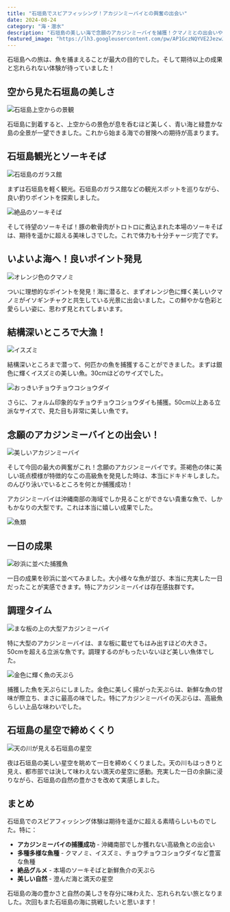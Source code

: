 ```yaml
---
title: "石垣島でスピアフィッシング！アカジンミーバイとの興奮の出会い"
date: 2024-08-24
category: "海・潜水"
description: "石垣島の美しい海で念願のアカジンミーバイを捕獲！クマノミとの出会いや絶品ソーキそば、満天の星空まで、充実の石垣島体験記"
featured_image: "https://lh3.googleusercontent.com/pw/AP1GczNQYVE2JezwJ0Vj4zHv7gL11RaydyRNvmuiUS4XdWcYWnrB6zUiRS-2P_Yw1FtAB3rabp6DpCdv53XrYUkWPzgf2PtmDxbL30RjPhsKqywGutGdT8-y3H2v5ho02Tm1YNC3rcg6sn_mOagKLYYMfW8vxw=s1621?authuser=0"
---
```


<!-- 元のGoogle Photosリンク: https://photos.app.goo.gl/TSFwGxyaEs871gqN8 -->

石垣島への旅は、魚を捕まえることが最大の目的でした。そして期待以上の成果と忘れられない体験が待っていました！

## 空から見た石垣島の美しさ

![石垣島上空からの景観](https://lh3.googleusercontent.com/pw/AP1GczP6oDgi9WRhUSV99_wyYHl5Yj2eKx31Q0HTyR-BjCihqeN4xVaS26Kr28iz50RqaSzdnYTUnJkLlJOhGqGFsNdFat5Lzl-x2_3bXQZoSomMF7_UjzxP=s1621?authuser=0)

石垣島に到着すると、上空からの景色が息を呑むほど美しく、青い海と緑豊かな島の全景が一望できました。これから始まる海での冒険への期待が高まります。

## 石垣島観光とソーキそば

![石垣島のガラス館](https://lh3.googleusercontent.com/pw/AP1GczOxTUUbHxUtXs5_rqtn5W1Ex-zlbcySZvXNOTWHPUS8NLerT1lTYgsOcr8MjoaWy2LapgHxXZtHEaDlv_KWYv1i3IKiLqy00ndkp25EXERX5kXXmjuZQtJUg95avEkjx60-WcEDLTPr_5vpL54Sm7jUJw=s1621?authuser=0)

まずは石垣島を軽く観光。石垣島のガラス館などの観光スポットを巡りながら、良い釣りポイントを探索しました。

![絶品のソーキそば](https://lh3.googleusercontent.com/pw/AP1GczNSqwnEAc8_Sw_S25kjkbVOfU_hjetLIwUiNgxXpBg4goV3hlZ0i1-vlvoX33a5NWvHRR_vrmcJUHSIs4mjVBqHxGYAhA2gNaL8T37d4zkxeaiR-xAA50bpv5_Qrhz9zPTSxQskT_UU5Nt1rz_3WVvPWw=s1621?authuser=0)

そして待望のソーキそば！豚の軟骨肉がトロトロに煮込まれた本場のソーキそばは、期待を遥かに超える美味しさでした。これで体力も十分チャージ完了です。

## いよいよ海へ！良いポイント発見

![オレンジ色のクマノミ](https://lh3.googleusercontent.com/pw/AP1GczNWaDsHzxM2vdmupwGx9XlvVTuxaDk80l6yD-O6w4MvbuQOglJYA8jb8z9dGfSkYGF9JpB3vJ4Ac2qWqkedL8LCqzw79E-3Ppi5c1OVr1b_8U5pwLj6bTlySYB9b0Ri4mRl978HCt0imZ153fAPqFBoYw=s1621?authuser=0)

ついに理想的なポイントを発見！海に潜ると、まずオレンジ色に輝く美しいクマノミがイソギンチャクと共生している光景に出会いました。この鮮やかな色彩と愛らしい姿に、思わず見とれてしまいます。

## 結構深いところで大漁！

![イスズミ](https://lh3.googleusercontent.com/pw/AP1GczNj4EAtru7-LrsM_HL3SreZnTtdOHI34JbYMN6CyUYhLAprqb2ygw1ytaEyG7WEvvyjqpQpVDOhiSiFMOpqgI3C2PxXY4_Cw1Gg4QXVzMIsg53Rw0azdgRvpLm0em3SJOEbfFMGt-QyLkKTmx7yPwnUzw=s1621?authuser=0)

結構深いところまで潜って、何匹かの魚を捕獲することができました。まずは銀色に輝くイスズミの美しい魚。30cmほどのサイズでした。

![おっきいチョウチョウコショウダイ](https://lh3.googleusercontent.com/pw/AP1GczMGWLbuNF6q7YdDg6Gp_Ya43gMYpfMuejJ7bbSPf1Yh_HTiGl7SsOY-s6Dnl9-tDUiT9RL-VZKHI4mbb-DGS6BJDuOqjnGm0Vn9HCgK0IK7bSHQEUVUNR8NLAcHboVLBvAmG-Kx4JF8mir9-oLecpLWQQ=s1621?authuser=0)

さらに、フォルム印象的なチョウチョウコショウダイも捕獲。50cm以上ある立派なサイズで、見た目も非常に美しい魚です。

## 念願のアカジンミーバイとの出会い！


![美しいアカジンミーバイ](https://lh3.googleusercontent.com/pw/AP1GczMeN2SOY7DJOoCyBbG7E-cSKzkspusrDRH9WUqkcA7tAqZ2F0nH83pnUFHRQMlyKUz_98ZwQfIiZCp99OuAtGOvDWW29tbnoSjXD62UZ_Y-qDDoArF1JpjQYlGZ3cUzdowTTQyp5jYEC9o2b4-0iaA1gQ=s1621?authuser=0)

そして今回の最大の興奮がこれ！念願のアカジンミーバイです。茶褐色の体に美しい斑点模様が特徴的なこの高級魚を発見した時は、本当にドキドキしました。のんびり泳いでいるところを何とか捕獲成功！

アカジンミーバイは沖縄南部の海域でしか見ることができない貴重な魚で、しかもかなりの大型です。これは本当に嬉しい成果でした。

![魚類](https://lh3.googleusercontent.com/pw/AP1GczNQYVE2JezwJ0Vj4zHv7gL11RaydyRNvmuiUS4XdWcYWnrB6zUiRS-2P_Yw1FtAB3rabp6DpCdv53XrYUkWPzgf2PtmDxbL30RjPhsKqywGutGdT8-y3H2v5ho02Tm1YNC3rcg6sn_mOagKLYYMfW8vxw=s1621?authuser=0)



## 一日の成果

![砂浜に並べた捕獲魚](https://lh3.googleusercontent.com/pw/AP1GczNmBW_OBgcOdHYY4C6m52S10xqAS-N7EMfeee0t2twkviXnERSBuZBy5PquckIxV9Oj-Bc3j5rzaIyuGbFTN_lFQZNCRDUBdy0D9o1NhRm34KtP4GwiKTvOdVdxqy7v_bcVub-wU0-SE_c_-0zoYkgDOA=s1621?authuser=0)

一日の成果を砂浜に並べてみました。大小様々な魚が並び、本当に充実した一日だったことが実感できます。特にアカジンミーバイは存在感抜群です。

## 調理タイム

![まな板の上の大型アカジンミーバイ](https://lh3.googleusercontent.com/pw/AP1GczOq0tQDqAE9I4_2c2J_xIsadKVWrzZxgd1yf6_Hk7acd1bpTTom8BybNd_Ksqhcidn0egnBNdBmQaz7hB63p0qMuMn0T9KmSH4Nii1VPtgrzPEBMTCYE1Xk3n9RXZUg2Stgna4OBYoSryHuqAqa0WCSRw=s1621?authuser=0)

特に大型のアカジンミーバイは、まな板に載せてもはみ出すほどの大きさ。50cmを超える立派な魚です。調理するのがもったいないほど美しい魚体でした。

![金色に輝く魚の天ぷら](https://lh3.googleusercontent.com/pw/AP1GczM0-gfYq0-HWX-4-gWwxoJXfoaoqgms9_0cxqLHhIkIqVlR66ctFv1El69gPrWBAiL2AezJavkpkhPnsj7PUNyKbP7rqofsHnQAHpdRPX2p9W8R-ov4ez7HauRu3-qZPb0VPffFJ6Hx34EyT4k9bobeIg=s1621?authuser=0)

捕獲した魚を天ぷらにしました。金色に美しく揚がった天ぷらは、新鮮な魚の甘味が際立ち、まさに最高の味でした。特にアカジンミーバイの天ぷらは、高級魚らしい上品な味わいでした。

## 石垣島の星空で締めくくり

![天の川が見える石垣島の星空](https://lh3.googleusercontent.com/pw/AP1GczOgiiq-49O7YaScd6zcfQaoY69wqPrWG53AD3y8elIVM8uNWY_1epQxH1rHtKyA3qSQmnV55LOJRtEGoS7PSJs6DtmnPOg4gYH-2zDEwFU9B1eNq2jwV6o9ky1s6rQs8o-ENXuo9jx3TWay9UPti7lCqQ=s1621?authuser=0)

夜は石垣島の美しい星空を眺めて一日を締めくくりました。天の川もはっきりと見え、都市部では決して味わえない満天の星空に感動。充実した一日の余韻に浸りながら、石垣島の自然の豊かさを改めて実感しました。

## まとめ

石垣島でのスピアフィッシング体験は期待を遥かに超える素晴らしいものでした。特に：

- **アカジンミーバイの捕獲成功** - 沖縄南部でしか獲れない高級魚との出会い
- **多種多様な魚種** - クマノミ、イスズミ、チョウチョウコショウダイなど豊富な魚種
- **絶品グルメ** - 本場のソーキそばと新鮮魚介の天ぷら
- **美しい自然** - 澄んだ海と満天の星空

石垣島の海の豊かさと自然の美しさを存分に味わえた、忘れられない旅となりました。次回もまた石垣島の海に挑戦したいと思います！